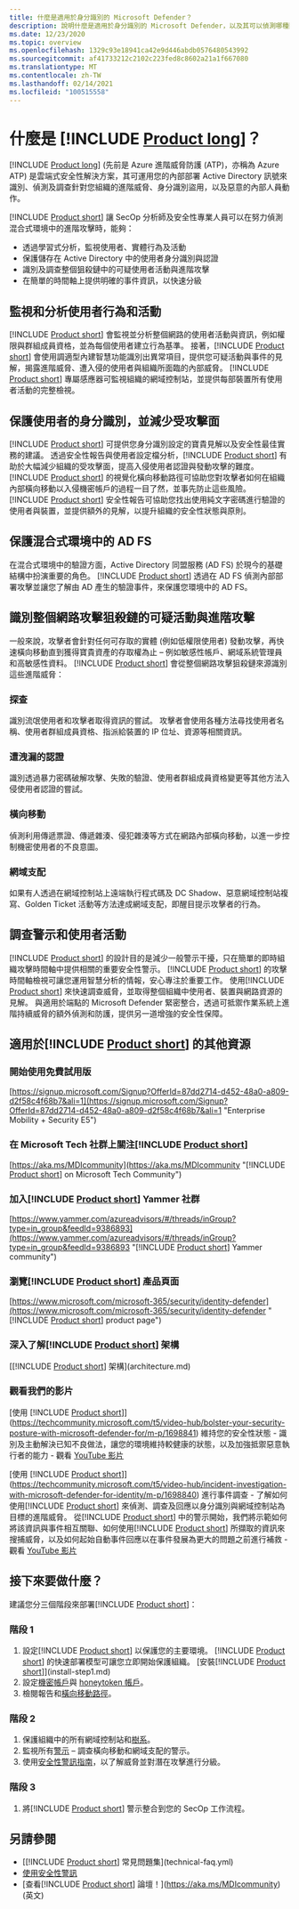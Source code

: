 ```yaml
---
title: 什麼是適用於身分識別的 Microsoft Defender？
description: 說明什麼是適用於身分識別的 Microsoft Defender，以及其可以偵測哪種類型的可疑活動
ms.date: 12/23/2020
ms.topic: overview
ms.openlocfilehash: 1329c93e18941ca42e9d446abdb0576480543992
ms.sourcegitcommit: af41733212c2102c223fed8c8602a21a1f667080
ms.translationtype: MT
ms.contentlocale: zh-TW
ms.lasthandoff: 02/14/2021
ms.locfileid: "100515558"
---
```

# <a name="what-is-product-long"></a>什麼是 [!INCLUDE [Product long](includes/product-long.md)]？

[!INCLUDE [Product long](includes/product-long.md)] (先前是 Azure 進階威脅防護 (ATP)，亦稱為 Azure ATP) 是雲端式安全性解決方案，其可運用您的內部部署 Active Directory 訊號來識別、偵測及調查針對您組織的進階威脅、身分識別盜用，以及惡意的內部人員動作。

[!INCLUDE [Product short](includes/product-short.md)] 讓 SecOp 分析師及安全性專業人員可以在努力偵測混合式環境中的進階攻擊時，能夠：

- 透過學習式分析，監視使用者、實體行為及活動
- 保護儲存在 Active Directory 中的使用者身分識別與認證
- 識別及調查整個狙殺鏈中的可疑使用者活動與進階攻擊
- 在簡單的時間軸上提供明確的事件資訊，以快速分級

## <a name="monitor-and-profile-user-behavior-and-activities"></a>監視和分析使用者行為和活動

[!INCLUDE [Product short](includes/product-short.md)] 會監視並分析整個網路的使用者活動與資訊，例如權限與群組成員資格，並為每個使用者建立行為基準。 接著，[!INCLUDE [Product short](includes/product-short.md)] 會使用調適型內建智慧功能識別出異常項目，提供您可疑活動與事件的見解，揭露進階威脅、遭入侵的使用者與組織所面臨的內部威脅。 [!INCLUDE [Product short](includes/product-short.md)] 專屬感應器可監視組織的網域控制站，並提供每部裝置所有使用者活動的完整檢視。

## <a name="protect-user-identities-and-reduce-the-attack-surface"></a>保護使用者的身分識別，並減少受攻擊面

[!INCLUDE [Product short](includes/product-short.md)] 可提供您身分識別設定的寶貴見解以及安全性最佳實務的建議。 透過安全性報告與使用者設定檔分析，[!INCLUDE [Product short](includes/product-short.md)] 有助於大幅減少組織的受攻擊面，提高入侵使用者認證與發動攻擊的難度。 [!INCLUDE [Product short](includes/product-short.md)] 的視覺化橫向移動路徑可協助您對攻擊者如何在組織內部橫向移動以入侵機密帳戶的過程一目了然，並事先防止這些風險。 [!INCLUDE [Product short](includes/product-short.md)] 安全性報告可協助您找出使用純文字密碼進行驗證的使用者與裝置，並提供額外的見解，以提升組織的安全性狀態與原則。

## <a name="protecting-the-ad-fs-in-hybrid-environments"></a>保護混合式環境中的 AD FS

在混合式環境中的驗證方面，Active Directory 同盟服務 (AD FS) 於現今的基礎結構中扮演重要的角色。 [!INCLUDE [Product short](includes/product-short.md)] 透過在 AD FS 偵測內部部署攻擊並讓您了解由 AD 產生的驗證事件，來保護您環境中的 AD FS。

## <a name="identify-suspicious-activities-and-advanced-attacks-across-the-cyber-attack-kill-chain"></a>識別整個網路攻擊狙殺鏈的可疑活動與進階攻擊

一般來說，攻擊者會針對任何可存取的實體 (例如低權限使用者) 發動攻擊，再快速橫向移動直到獲得寶貴資產的存取權為止 – 例如敏感性帳戶、網域系統管理員和高敏感性資料。 [!INCLUDE [Product short](includes/product-short.md)] 會從整個網路攻擊狙殺鏈來源識別這些進階威脅：

### <a name="reconnaissance"></a>探查

識別流氓使用者和攻擊者取得資訊的嘗試。 攻擊者會使用各種方法尋找使用者名稱、使用者群組成員資格、指派給裝置的 IP 位址、資源等相關資訊。

### <a name="compromised-credentials"></a>遭洩漏的認證

識別透過暴力密碼破解攻擊、失敗的驗證、使用者群組成員資格變更等其他方法入侵使用者認證的嘗試。

### <a name="lateral-movements"></a>橫向移動

偵測利用傳遞票證、傳遞雜湊、侵犯雜湊等方式在網路內部橫向移動，以進一步控制機密使用者的不良意圖。

### <a name="domain-dominance"></a>網域支配

如果有人透過在網域控制站上遠端執行程式碼及 DC Shadow、惡意網域控制站複寫、Golden Ticket 活動等方法達成網域支配，即醒目提示攻擊者的行為。

## <a name="investigate-alerts-and-user-activities"></a>調查警示和使用者活動

[!INCLUDE [Product short](includes/product-short.md)] 的設計目的是減少一般警示干擾，只在簡單的即時組織攻擊時間軸中提供相關的重要安全性警示。 [!INCLUDE [Product short](includes/product-short.md)] 的攻擊時間軸檢視可讓您運用智慧分析的情報，安心專注於重要工作。 使用[!INCLUDE [Product short](includes/product-short.md)] 來快速調查威脅，並取得整個組織中使用者、裝置與網路資源的見解。 與適用於端點的 Microsoft Defender 緊密整合，透過可抵禦作業系統上進階持續威脅的額外偵測和防護，提供另一道增強的安全性保障。

## <a name="additional-resources-for-product-short"></a>適用於[!INCLUDE [Product short](includes/product-short.md)] 的其他資源

### <a name="start-a-free-trial"></a>開始使用免費試用版

[https://signup.microsoft.com/Signup?OfferId=87dd2714-d452-48a0-a809-d2f58c4f68b7&ali=1](https://signup.microsoft.com/Signup?OfferId=87dd2714-d452-48a0-a809-d2f58c4f68b7&ali=1 "Enterprise Mobility + Security E5")

### <a name="follow-product-short-on-microsoft-tech-community"></a>在 Microsoft Tech 社群上關注[!INCLUDE [Product short](includes/product-short.md)]

[https://aka.ms/MDIcommunity](https://aka.ms/MDIcommunity "[!INCLUDE [Product short](includes/product-short.md)] on Microsoft Tech Community")

### <a name="join-the-product-short-yammer-community"></a>加入[!INCLUDE [Product short](includes/product-short.md)] Yammer 社群

[https://www.yammer.com/azureadvisors/#/threads/inGroup?type=in_group&feedId=9386893](https://www.yammer.com/azureadvisors/#/threads/inGroup?type=in_group&feedId=9386893 "[!INCLUDE [Product short](includes/product-short.md)] Yammer community")

### <a name="visit-the-product-short-product-page"></a>瀏覽[!INCLUDE [Product short](includes/product-short.md)] 產品頁面

[https://www.microsoft.com/microsoft-365/security/identity-defender](https://www.microsoft.com/microsoft-365/security/identity-defender "[!INCLUDE [Product short](includes/product-short.md)] product page")

### <a name="learn-more-about-product-short-architecture"></a>深入了解[!INCLUDE [Product short](includes/product-short.md)] 架構

[[!INCLUDE [Product short](includes/product-short.md)] 架構](architecture.md)

### <a name="watch-our-videos"></a>觀看我們的影片

[使用 [!INCLUDE [Product short](includes/product-short.md)]](https://techcommunity.microsoft.com/t5/video-hub/bolster-your-security-posture-with-microsoft-defender-for/m-p/1698841) 維持您的安全性狀態 - 識別及主動解決已知不良做法，讓您的環境維持較健康的狀態，以及加強抵禦惡意執行者的能力 - 觀看 [YouTube 影片](https://youtu.be/nx5rrxVuRTk)

[使用 [!INCLUDE [Product short](includes/product-short.md)]](https://techcommunity.microsoft.com/t5/video-hub/incident-investigation-with-microsoft-defender-for-identity/m-p/1698840) 進行事件調查 - 了解如何使用[!INCLUDE [Product short](includes/product-short.md)] 來偵測、調查及回應以身分識別與網域控制站為目標的進階威脅。 從[!INCLUDE [Product short](includes/product-short.md)] 中的警示開始，我們將示範如何將該資訊與事件相互關聯、如何使用[!INCLUDE [Product short](includes/product-short.md)] 所擷取的資訊來搜捕威脅，以及如何起始自動事件回應以在事件發展為更大的問題之前進行補救 - 觀看 [YouTube 影片](https://youtu.be/geWU4It6S48)

## <a name="whats-next"></a>接下來要做什麼？

建議您分三個階段來部署[!INCLUDE [Product short](includes/product-short.md)]：

### <a name="phase-1"></a>階段 1

1. 設定[!INCLUDE [Product short](includes/product-short.md)] 以保護您的主要環境。 [!INCLUDE [Product short](includes/product-short.md)] 的快速部署模型可讓您立即開始保護組織。 [安裝[!INCLUDE [Product short](includes/product-short.md)]](install-step1.md)
1. 設定[機密帳戶](sensitive-accounts.md)與 [honeytoken 帳戶](install-step7.md)。
1. 檢閱報告和[橫向移動路徑](use-case-lateral-movement-path.md)。

### <a name="phase-2"></a>階段 2

1. 保護組織中的所有網域控制站和[樹系](multi-forest.md)。
1. 監視所有[警示](working-with-suspicious-activities.md) – 調查橫向移動和網域支配的警示。
1. 使用[安全性警訊指南](suspicious-activity-guide.md)，以了解威脅並對潛在攻擊進行分級。

### <a name="phase-3"></a>階段 3

1. 將[!INCLUDE [Product short](includes/product-short.md)] 警示整合到您的 SecOp 工作流程。

## <a name="see-also"></a>另請參閱

- [[!INCLUDE [Product short](includes/product-short.md)] 常見問題集](technical-faq.yml)
- [使用安全性警訊](working-with-suspicious-activities.md)
- [查看[!INCLUDE [Product short](includes/product-short.md)] 論壇！](https://aka.ms/MDIcommunity)\(英文\)
